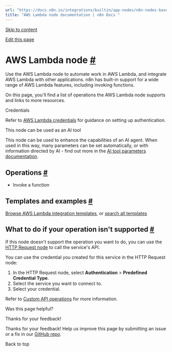 ```yaml
---
url: "https://docs.n8n.io/integrations/builtin/app-nodes/n8n-nodes-base.awslambda/"
title: "AWS Lambda node documentation | n8n Docs "
---
```


[Skip to content](https://docs.n8n.io/integrations/builtin/app-nodes/n8n-nodes-base.awslambda/#aws-lambda-node)

[Edit this page](https://github.com/n8n-io/n8n-docs/edit/main/docs/integrations/builtin/app-nodes/n8n-nodes-base.awslambda.md "Edit this page")

# AWS Lambda node [\#](https://docs.n8n.io/integrations/builtin/app-nodes/n8n-nodes-base.awslambda/\#aws-lambda-node "Permanent link")

Use the AWS Lambda node to automate work in AWS Lambda, and integrate AWS Lambda with other applications. n8n has built-in support for a wide range of AWS Lambda features, including invoking functions.

On this page, you'll find a list of operations the AWS Lambda node supports and links to more resources.

Credentials

Refer to [AWS Lambda credentials](https://docs.n8n.io/integrations/builtin/credentials/aws/) for guidance on setting up authentication.

This node can be used as an AI tool

This node can be used to enhance the capabilities of an AI agent. When used in this way, many parameters can be set automatically, or with information directed by AI - find out more in the [AI tool parameters documentation](https://docs.n8n.io/advanced-ai/examples/using-the-fromai-function/).

## Operations [\#](https://docs.n8n.io/integrations/builtin/app-nodes/n8n-nodes-base.awslambda/\#operations "Permanent link")

- Invoke a function

## Templates and examples [\#](https://docs.n8n.io/integrations/builtin/app-nodes/n8n-nodes-base.awslambda/\#templates-and-examples "Permanent link")

[Browse AWS Lambda integration templates](https://n8n.io/integrations/aws-lambda/), or [search all templates](https://n8n.io/workflows/)

## What to do if your operation isn't supported [\#](https://docs.n8n.io/integrations/builtin/app-nodes/n8n-nodes-base.awslambda/\#what-to-do-if-your-operation-isnt-supported "Permanent link")

If this node doesn't support the operation you want to do, you can use the [HTTP Request node](https://docs.n8n.io/integrations/builtin/core-nodes/n8n-nodes-base.httprequest/) to call the service's API.

You can use the credential you created for this service in the HTTP Request node:

1. In the HTTP Request node, select **Authentication** \> **Predefined Credential Type**.
2. Select the service you want to connect to.
3. Select your credential.

Refer to [Custom API operations](https://docs.n8n.io/integrations/custom-operations/) for more information.

Was this page helpful?






Thanks for your feedback!






Thanks for your feedback! Help us improve this page by submitting an issue or a fix in our [GitHub repo](https://github.com/n8n-io/n8n-docs).


Back to top